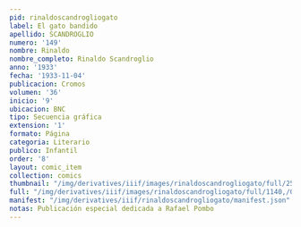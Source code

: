 ```yaml
---
pid: rinaldoscandrogliogato
label: El gato bandido
apellido: SCANDROGLIO
numero: '149'
nombre: Rinaldo
nombre_completo: Rinaldo Scandroglio
anno: '1933'
fecha: '1933-11-04'
publicacion: Cromos
volumen: '36'
inicio: '9'
ubicacion: BNC
tipo: Secuencia gráfica
extension: '1'
formato: Página
categoria: Literario
publico: Infantil
order: '8'
layout: comic_item
collection: comics
thumbnail: "/img/derivatives/iiif/images/rinaldoscandrogliogato/full/250,/0/default.jpg"
full: "/img/derivatives/iiif/images/rinaldoscandrogliogato/full/1140,/0/default.jpg"
manifest: "/img/derivatives/iiif/rinaldoscandrogliogato/manifest.json"
notas: Publicación especial dedicada a Rafael Pombo
---
```

